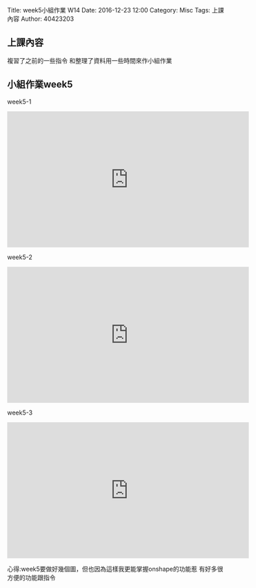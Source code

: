 Title: week5小組作業 W14
Date: 2016-12-23 12:00
Category: Misc
Tags: 上課內容
Author: 40423203

 <!-- PELICAN_END_SUMMARY -->

<h2>上課內容</h2>

複習了之前的一些指令
和整理了資料用一些時間來作小組作業

<h2>小組作業week5</h2>

week5-1

<iframe width="560" height="315" src="https://www.youtube.com/embed/Pc3H_wvqivM" frameborder="0" allowfullscreen></iframe>

week5-2

<iframe width="560" height="315" src="https://www.youtube.com/embed/Qt0FDptppuU" frameborder="0" allowfullscreen></iframe>

week5-3

<iframe width="560" height="315" src="https://www.youtube.com/embed/C7H22tGzo3s" frameborder="0" allowfullscreen></iframe>

 心得:week5要做好幾個圖，但也因為這樣我更能掌握onshape的功能惹
有好多很方便的功能跟指令
